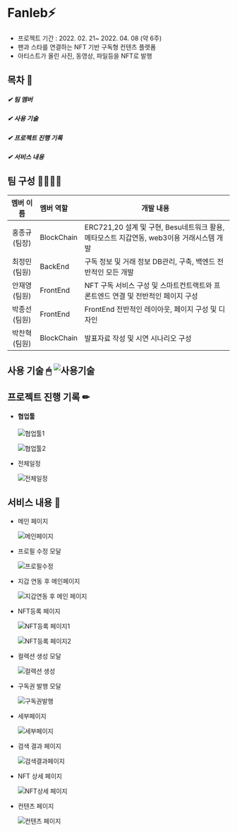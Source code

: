 # Fanleb:zap:

- 프로젝트 기간 : 2022. 02. 21~ 2022. 04. 08 (약 6주)
- 팬과 스타를 연결하는 NFT 기반 구독형 컨텐츠 플랫폼
- 아티스트가 올린 사진, 동영상, 파일등을 NFT로 발행



## 목차 📄 

##### ✔ 팀 멤버

##### ✔ 사용 기술

##### ✔ 프로젝트 진행 기록

##### ✔ 서비스 내용



## 팀 구성 👨‍👩‍👧‍👧 

|   멤버 이름    | 멤버 역할  | 개발 내용                                                    |
| :------------: | :--------- | ------------------------------------------------------------ |
| 홍종규 (팀장)  | BlockChain | ERC721,20 설계 및 구현, Besu네트워크 활용, 메타모스트 지갑연동, web3이용 거래시스템 개발 |
| 최정민 (팀원)  | BackEnd    | 구독 정보 및 거래 정보 DB관리, 구축, 백엔드 전반적인 모든 개발 |
| 안재영  (팀원) | FrontEnd   | NFT 구독 서비스 구성 및 스마트컨트랙트와 프론트엔드 연결 및 전반적인 페이지 구성 |
| 박종선 (팀원)  | FrontEnd   | FrontEnd 전반적인 레이아웃, 페이지 구성 및 디자인            |
| 박찬혁 (팀원)  | BlockChain | 발표자료 작성 및 시연 시나리오 구성                          |





## 사용 기술 🖱 ![사용기술](README.assets/사용기술.PNG)





## 프로젝트 진행 기록 ✏

- #### 협업툴

  ![협업툴1](README.assets/협업툴1.PNG)

  ![협업툴2](README.assets/협업툴2.PNG)

* 전체일정

  ![전체일정](README.assets/전체일정.PNG)

## 서비스 내용 👐

* 메인 페이지

  ![메인페이지](README.assets/메인페이지.PNG)

* 프로필 수정 모달

  ![프로필수정](README.assets/프로필수정.PNG)

* 지갑 연동 후 메인페이지

  ![지갑연동 후 메인 페이지](README.assets/지갑연동후메인페이지.PNG)

* NFT등록 페이지

  ![NFT등록 페이지1](README.assets/NFT등록페이지1.PNG)

  ![NFT등록 페이지2](README.assets/NFT등록페이지2.PNG)

* 컬렉션 생성 모달

  ![컬렉션 생성](README.assets/컬렉션생성.PNG)

* 구독권 발행 모달

  ![구독권발행](README.assets/구독권발행.PNG)

* 세부페이지

  ![세부페이지](README.assets/세부페이지.PNG)

* 검색 결과 페이지

  ![검색결과페이지](README.assets/검색결과페이지.PNG)

* NFT 상세 페이지

  ![NFT상세 페이지](README.assets/NFT상세페이지.PNG)

* 컨텐츠 페이지

  ![컨텐츠 페이지](README.assets/컨텐츠페이지.PNG)

